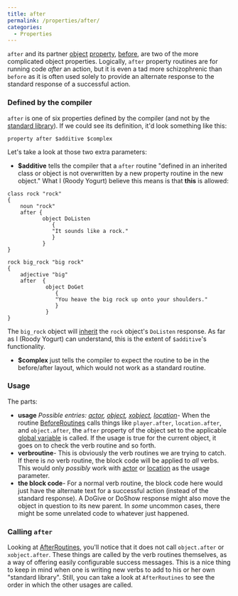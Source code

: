 ```yaml
---
title: after
permalink: /properties/after/
categories: 
  - Properties
---
```


`after` and its partner [object](globals/object/)
[property](properties/), [before](properties/before/), are two of
the more complicated object properties. Logically, `after` property
routines are for running code *after* an action, but it is even a tad
more schizophrenic than `before` as it is often used solely to provide
an alternate response to the standard response of a successful action.



### Defined by the compiler

`after` is one of six properties defined by the compiler (and not by the
[standard library](library/)). If we could see its
definition, it'd look something like this:

    property after $additive $complex

Let's take a look at those two extra parameters:

-   **$additive** tells the compiler that a `after` routine "defined in
    an inherited class or object is not overwritten by a new property
    routine in the new object." What I (Roody Yogurt) believe this means
    is that **this** is allowed:

<!-- -->

    class rock "rock"
    {
        noun "rock"
        after {
               object DoListen
                  {
                  "It sounds like a rock."
                  }
               }
    }

    rock big_rock "big rock"
    {
        adjective "big"
        after  {
                object DoGet
                   {
                   "You heave the big rock up onto your shoulders."
                   }
                }
    }

The `big_rock` object will [inherit](guts/inherits/) the `rock`
object's `DoListen` response. As far as I (Roody Yogurt) can understand,
this is the extent of `$additive`'s functionality.

-   **$complex** just tells the compiler to expect the routine to be in
    the before/after layout, which would not work as a standard routine.

</ul>

### Usage

The parts:

-   **usage** *Possible entries: [actor](globals/actor/),
    [object](globals/object/), [xobject](globals/xobject/),
    [location](globals/location/)*- When the routine
    [BeforeRoutines](guts/beforeroutines/) calls things like
    `player.after`, `location.after`, and `object.after`, the `after`
    property of the object set to the applicable
    [global variable](basics/global/) is called. If the usage is true for
    the current object, it goes on to check the verb routine and so
    forth.
-   **verbroutine**- This is obviously the verb routines we are trying
    to catch. If there is *no* verb routine, the block code will be
    applied to *all* verbs. This would only *possibly* work with
    [actor](globals/actor/) or [location](globals/location/) as the
    usage parameter.
-   **the block code**- For a normal verb routine, the block code here
    would just have the alternate text for a successful action (instead
    of the standard response). A DoGive or DoShow response might also
    move the object in question to its new parent. In *some* uncommon
    cases, there might be some unrelated code to whatever just happened.

### Calling `after`

Looking at [AfterRoutines](guts/afterroutines/), you'll notice that
it does not call `object.after` or `xobject.after`. These things are
called by the verb routines themselves, as a way of offering easily
configurable success messages. This is a nice thing to keep in mind when
one is writing new verbs to add to his or her own "standard library".
Still, you can take a look at `AfterRoutines` to see the order in which
the other usages are called.
